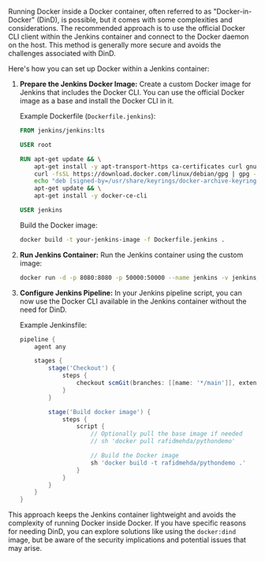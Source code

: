 Running Docker inside a Docker container, often referred to as "Docker-in-Docker" (DinD), is possible, but it comes with some complexities and considerations. The recommended approach is to use the official Docker CLI client within the Jenkins container and connect to the Docker daemon on the host. This method is generally more secure and avoids the challenges associated with DinD.

Here's how you can set up Docker within a Jenkins container:

1. **Prepare the Jenkins Docker Image:**
   Create a custom Docker image for Jenkins that includes the Docker CLI. You can use the official Docker image as a base and install the Docker CLI in it.

   Example Dockerfile (`Dockerfile.jenkins`):

   ```Dockerfile
   FROM jenkins/jenkins:lts

   USER root

   RUN apt-get update && \
       apt-get install -y apt-transport-https ca-certificates curl gnupg lsb-release && \
       curl -fsSL https://download.docker.com/linux/debian/gpg | gpg --dearmor -o /usr/share/keyrings/docker-archive-keyring.gpg && \
       echo "deb [signed-by=/usr/share/keyrings/docker-archive-keyring.gpg] https://download.docker.com/linux/debian $(lsb_release -cs) stable" | tee /etc/apt/sources.list.d/docker.list > /dev/null && \
       apt-get update && \
       apt-get install -y docker-ce-cli

   USER jenkins
   ```

   Build the Docker image:

   ```bash
   docker build -t your-jenkins-image -f Dockerfile.jenkins .
   ```

2. **Run Jenkins Container:**
   Run the Jenkins container using the custom image:

   ```bash
   docker run -d -p 8080:8080 -p 50000:50000 --name jenkins -v jenkins_home:/var/jenkins_home your-jenkins-image
   ```

3. **Configure Jenkins Pipeline:**
   In your Jenkins pipeline script, you can now use the Docker CLI available in the Jenkins container without the need for DinD.

   Example Jenkinsfile:

   ```groovy
   pipeline {
       agent any

       stages {
           stage('Checkout') {
               steps {
                   checkout scmGit(branches: [[name: '*/main']], extensions: [], userRemoteConfigs: [[url: 'https://github.com/rafid29mehda/Python-demo.git']])
               }
           }

           stage('Build docker image') {
               steps {
                   script {
                       // Optionally pull the base image if needed
                       // sh 'docker pull rafidmehda/pythondemo'

                       // Build the Docker image
                       sh 'docker build -t rafidmehda/pythondemo .'
                   }
               }
           }
       }
   }
   ```

This approach keeps the Jenkins container lightweight and avoids the complexity of running Docker inside Docker. If you have specific reasons for needing DinD, you can explore solutions like using the `docker:dind` image, but be aware of the security implications and potential issues that may arise.
